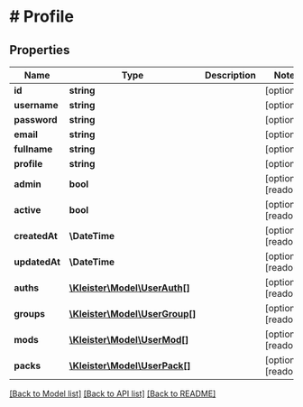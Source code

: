 # # Profile

## Properties

Name | Type | Description | Notes
------------ | ------------- | ------------- | -------------
**id** | **string** |  | [optional]
**username** | **string** |  | [optional]
**password** | **string** |  | [optional]
**email** | **string** |  | [optional]
**fullname** | **string** |  | [optional]
**profile** | **string** |  | [optional]
**admin** | **bool** |  | [optional] [readonly]
**active** | **bool** |  | [optional] [readonly]
**createdAt** | **\DateTime** |  | [optional] [readonly]
**updatedAt** | **\DateTime** |  | [optional] [readonly]
**auths** | [**\Kleister\Model\UserAuth[]**](UserAuth.md) |  | [optional] [readonly]
**groups** | [**\Kleister\Model\UserGroup[]**](UserGroup.md) |  | [optional] [readonly]
**mods** | [**\Kleister\Model\UserMod[]**](UserMod.md) |  | [optional] [readonly]
**packs** | [**\Kleister\Model\UserPack[]**](UserPack.md) |  | [optional] [readonly]

[[Back to Model list]](../../README.md#models) [[Back to API list]](../../README.md#endpoints) [[Back to README]](../../README.md)
